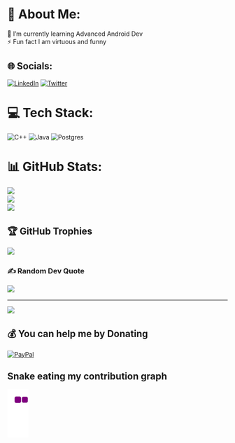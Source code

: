# 💫 About Me:
🌱 I’m currently learning Advanced Android Dev <br>⚡ Fun fact I am virtuous and funny


## 🌐 Socials:
[![LinkedIn](https://img.shields.io/badge/LinkedIn-%230077B5.svg?logo=linkedin&logoColor=white)](https://www.linkedin.com/in/batyrkhan-utegenov-818a47258/) 
[![Twitter](https://img.shields.io/badge/Twitter-%231DA1F2.svg?logo=Twitter&logoColor=white)](https://twitter.com/batyrutn) 

# 💻 Tech Stack:
![C++](https://img.shields.io/badge/c++-%2300599C.svg?style=for-the-badge&logo=c%2B%2B&logoColor=white) ![Java](https://img.shields.io/badge/java-%23ED8B00.svg?style=for-the-badge&logo=openjdk&logoColor=white) ![Postgres](https://img.shields.io/badge/postgres-%23316192.svg?style=for-the-badge&logo=postgresql&logoColor=white)
# 📊 GitHub Stats:
![](https://github-readme-stats.vercel.app/api?username=batyrq14&theme=tokyonight&hide_border=false&include_all_commits=false&count_private=false)<br/>
![](https://github-readme-streak-stats.herokuapp.com/?user=batyrq14&theme=tokyonight&hide_border=false)<br/>
![](https://github-readme-stats.vercel.app/api/top-langs/?username=batyrq14&theme=tokyonight&hide_border=false&include_all_commits=false&count_private=false&layout=compact)

## 🏆 GitHub Trophies
![](https://github-profile-trophy.vercel.app/?username=batyrq14&theme=radical&no-frame=false&no-bg=true&margin-w=4)

### ✍️ Random Dev Quote
![](https://quotes-github-readme.vercel.app/api?type=horizontal&theme=tokyonight)

---
[![](https://visitcount.itsvg.in/api?id=batyrq14&icon=0&color=0)](https://visitcount.itsvg.in)

  ## 💰 You can help me by Donating
  [![PayPal](https://img.shields.io/badge/PayPal-00457C?style=for-the-badge&logo=paypal&logoColor=white)](https://paypal.me/batyrutn2004@gmail.com) 


  
<!-- Proudly created with GPRM ( https://gprm.itsvg.in ) -->



## Snake eating my contribution graph
![snake gif](https://github.com/Batyrq14/Batyrq14/blob/output/github-contribution-grid-snake.gif)
